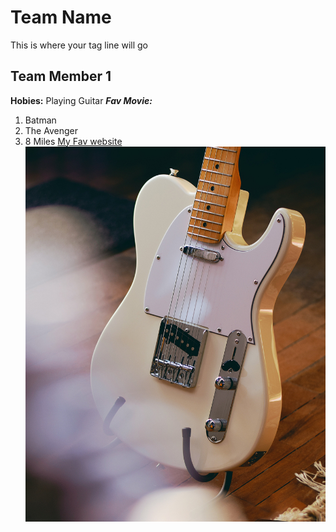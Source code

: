 # Team Name
This is where your tag line will go
## Team Member 1
**Hobies:** Playing Guitar
***Fav Movie:*** 
1. Batman
2. The Avenger
3. 8 Miles
[My Fav website](https://www.meltt.ca/)
![Fender Telecaster guitar](img/tele.jpg)